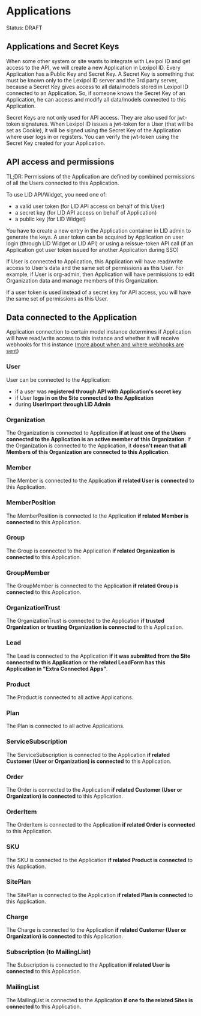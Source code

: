 # Applications
Status: DRAFT

## Applications and Secret Keys
When some other system or site wants to integrate with Lexipol ID and 
get access to the API, we will create a new Application in Lexipol ID. 
Every Application has a Public Key and Secret Key. 
A Secret Key is something that must be known only to the Lexipol ID server and the
3rd party server, because a Secret Key gives access to all data/models stored in
Lexipol ID connected to an Application. So, if someone knows the Secret Key 
of an Application, he can access and modify all data/models connected 
to this Application. 

Secret Keys are not only used for API access. They are also used for jwt-token 
signatures. When Lexipol ID issues a jwt-token for a User 
(that will be set as Cookie), it will be signed using the Secret Key of the
Application where user logs in or registers. You can verify the jwt-token using 
the Secret Key created for your Application.

## API access and permissions
TL;DR: Permissions of the Application are defined by combined permissions 
of all the Users connected to this Application.

To use LID API/Widget, you need one of:
* a valid user token (for LID API access on behalf of this User)
* a secret key (for LID API access on behalf of Application)
* a public key (for LID Widget)

You have to create a new entry in the Application container in LID 
admin to generate the keys.
A user token can be acquired by Application on user login 
(through LID Widget or LID API) or using a reissue-token API call 
(if an Application got user token issued for another Application during SSO)

If User is connected to Application, this Application will have read/write 
access to User's data and the same set of permissions as this User. 
For example, if User is org-admin, then Application will have permissions 
to edit Organization data and manage members of this Organization.

If a user token is used instead of a secret key for API access, 
you will have the same set of permissions as this User.  

## Data connected to the Application
Application connection to certain model instance determines if Application 
will have read/write access to this instance and whether it will receive
webhooks for this instance 
([more about when and where webhooks are sent](./webhooks.md#where-and-when-webhooks-are-sent))


### User
User can be connected to the Application:
- if a user was **registered through API with Application's secret key**
- if User **logs in on the Site connected to the Application**
- during **UserImport through LID Admin**

### Organization
The Organization is connected to Application **if at least one of the Users 
connected to the Application is an active member of this Organization**.
If the Organization is connected to the Application, it **doesn't mean that all
Members of this Organization are connected to this Application**.

### Member
The Member is connected to the Application **if related User is connected** 
to this Application.

### MemberPosition
The MemberPosition is connected to the Application **if related Member 
is connected** to this Application.

### Group
The Group is connected to the Application **if related Organization 
is connected** to this Application.

### GroupMember
The GroupMember is connected to the Application **if related Group 
is connected** to this Application.

### OrganizationTrust
The OrganizationTrust is connected to the Application **if trusted Organization
or trusting Organization is connected** to this Application.

### Lead
The Lead is connected to the Application **if it was submitted from the Site
connected to this Application** or **the related LeadForm has this Application
in "Extra Connected Apps"**.

### Product
The Product is connected to all active Applications.

### Plan
The Plan is connected to all active Applications.

### ServiceSubscription
The ServiceSubscription is connected to the Application **if related Customer 
(User or Organization) is connected** to this Application.

### Order
The Order is connected to the Application **if related Customer (User
or Organization) is connected** to this Application.

### OrderItem
The OrderItem is connected to the Application **if related Order is connected** 
to this Application.

### SKU
The SKU is connected to the Application **if related Product is connected** 
to this Application.

### SitePlan
The SitePlan is connected to the Application **if related Plan is connected** 
to this Application.

### Charge
The Charge is connected to the Application **if related Customer (User
or Organization) is connected** to this Application.

### Subscription (to MailingList)
The Subscription is connected to the Application **if related User 
is connected** to this Application.

### MailingList
The MailingList is connected to the Application **if one fo the related Sites 
is connected** to this Application.
